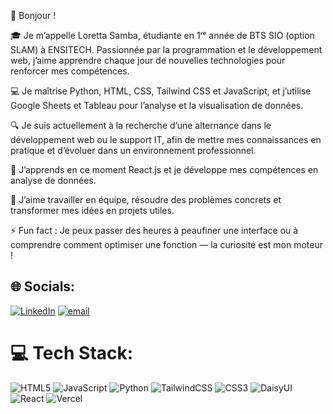 👋 Bonjour !

🎓 Je m’appelle Loretta Samba, étudiante en 1ʳᵉ année de BTS SIO (option SLAM) à ENSITECH.
Passionnée par la programmation et le développement web, j’aime apprendre chaque jour de nouvelles technologies pour renforcer mes compétences. </br>

💻 Je maîtrise Python, HTML, CSS, Tailwind CSS et JavaScript, et j’utilise Google Sheets et Tableau pour l’analyse et la visualisation de données.</br>

🔍 Je suis actuellement à la recherche d’une alternance dans le développement web ou le support IT, afin de mettre mes connaissances en pratique et d’évoluer dans un environnement professionnel.</br>

🌱 J’apprends en ce moment React.js et je développe mes compétences en analyse de données. </br>

🤝 J’aime travailler en équipe, résoudre des problèmes concrets et transformer mes idées en projets utiles.</br>

⚡ Fun fact : Je peux passer des heures à peaufiner une interface ou à comprendre comment optimiser une fonction — la curiosité est mon moteur !</br>




## 🌐 Socials:
[![LinkedIn](https://img.shields.io/badge/LinkedIn-%230077B5.svg?logo=linkedin&logoColor=white)](https://linkedin.com/in/loretta-s) [![email](https://img.shields.io/badge/Email-D14836?logo=gmail&logoColor=white)](mailto:loretta.samba@gmail.com) 

# 💻 Tech Stack:
![HTML5](https://img.shields.io/badge/html5-%23E34F26.svg?style=for-the-badge&logo=html5&logoColor=white) ![JavaScript](https://img.shields.io/badge/javascript-%23323330.svg?style=for-the-badge&logo=javascript&logoColor=%23F7DF1E) ![Python](https://img.shields.io/badge/python-3670A0?style=for-the-badge&logo=python&logoColor=ffdd54) ![TailwindCSS](https://img.shields.io/badge/tailwindcss-%2338B2AC.svg?style=for-the-badge&logo=tailwind-css&logoColor=white) ![CSS3](https://img.shields.io/badge/css3-%231572B6.svg?style=for-the-badge&logo=css3&logoColor=white) ![DaisyUI](https://img.shields.io/badge/daisyui-5A0EF8?style=for-the-badge&logo=daisyui&logoColor=white) ![React](https://img.shields.io/badge/react-%2320232a.svg?style=for-the-badge&logo=react&logoColor=%2361DAFB) ![Vercel](https://img.shields.io/badge/vercel-%23000000.svg?style=for-the-badge&logo=vercel&logoColor=white)

